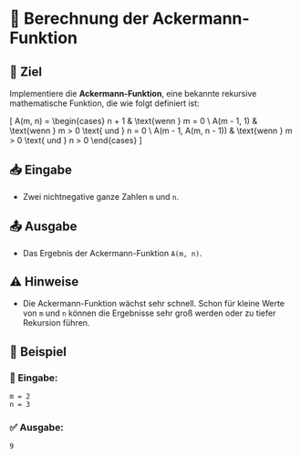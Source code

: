 # 🧮 Berechnung der Ackermann-Funktion

## 🎯 Ziel
Implementiere die **Ackermann-Funktion**, eine bekannte rekursive mathematische Funktion, die wie folgt definiert ist:

\[
A(m, n) =
\begin{cases} 
n + 1 & \text{wenn } m = 0 \\
A(m - 1, 1) & \text{wenn } m > 0 \text{ und } n = 0 \\
A(m - 1, A(m, n - 1)) & \text{wenn } m > 0 \text{ und } n > 0
\end{cases}
\]

## 📥 Eingabe
- Zwei nichtnegative ganze Zahlen `m` und `n`.

## 📤 Ausgabe
- Das Ergebnis der Ackermann-Funktion `A(m, n)`.

## ⚠️ Hinweise
- Die Ackermann-Funktion wächst sehr schnell. Schon für kleine Werte von `m` und `n` können die Ergebnisse sehr groß werden oder zu tiefer Rekursion führen.

## 📌 Beispiel

### 📝 Eingabe:
```
m = 2
n = 3
```

### ✅ Ausgabe:
```
9
```
